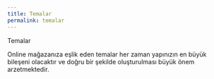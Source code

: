 ```yaml
---
title: Temalar
permalink: temalar
---
```


Temalar

Online mağazanıza eşlik eden temalar her zaman yapınızın en büyük bileşeni olacaktır ve doğru bir şekilde oluşturulması büyük önem arzetmektedir.
